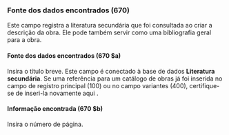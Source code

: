 ### Fonte dos dados encontrados (670)
Este campo registra a literatura secundária que foi consultada ao criar a descrição da obra. Ele pode também servir como uma bibliografia geral para a obra.

#### Fonte dos dados encontrados (670 $a)
Insira o título breve. Este campo é conectado à base de dados **Literatura secundária**. Se uma referência para um catálogo de obras já foi inserida no campo de registro principal (100) ou no campo variantes (400), certifique-se de inseri-la novamente aqui .

#### Informação encontrada (670 $b)
Insira o número de página.
